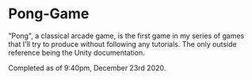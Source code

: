 # Pong-Game
 "Pong", a classical arcade game, is the first game in my series of games that I'll try to produce without following any tutorials. The only outside reference being the Unity documentation. 
 
 
Completed as of 9:40pm, December 23rd 2020.
